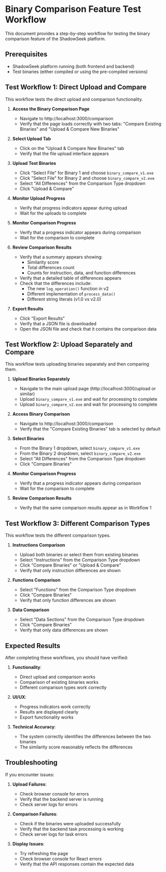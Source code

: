 # Binary Comparison Feature Test Workflow

This document provides a step-by-step workflow for testing the binary comparison feature of the ShadowSeek platform.

## Prerequisites

- ShadowSeek platform running (both frontend and backend)
- Test binaries (either compiled or using the pre-compiled versions)

## Test Workflow 1: Direct Upload and Compare

This workflow tests the direct upload and comparison functionality.

1. **Access the Binary Comparison Page**
   - Navigate to http://localhost:3000/comparison
   - Verify that the page loads correctly with two tabs: "Compare Existing Binaries" and "Upload & Compare New Binaries"

2. **Select Upload Tab**
   - Click on the "Upload & Compare New Binaries" tab
   - Verify that the file upload interface appears

3. **Upload Test Binaries**
   - Click "Select File" for Binary 1 and choose `binary_compare_v1.exe`
   - Click "Select File" for Binary 2 and choose `binary_compare_v2.exe`
   - Select "All Differences" from the Comparison Type dropdown
   - Click "Upload & Compare"

4. **Monitor Upload Progress**
   - Verify that progress indicators appear during upload
   - Wait for the uploads to complete

5. **Monitor Comparison Progress**
   - Verify that a progress indicator appears during comparison
   - Wait for the comparison to complete

6. **Review Comparison Results**
   - Verify that a summary appears showing:
     - Similarity score
     - Total differences count
     - Counts for instruction, data, and function differences
   - Verify that a detailed table of differences appears
   - Check that the differences include:
     - The new `log_operation()` function in v2
     - Different implementation of `process_data()`
     - Different string literals (v1.0 vs v2.0)

7. **Export Results**
   - Click "Export Results"
   - Verify that a JSON file is downloaded
   - Open the JSON file and check that it contains the comparison data

## Test Workflow 2: Upload Separately and Compare

This workflow tests uploading binaries separately and then comparing them.

1. **Upload Binaries Separately**
   - Navigate to the main upload page (http://localhost:3000/upload or similar)
   - Upload `binary_compare_v1.exe` and wait for processing to complete
   - Upload `binary_compare_v2.exe` and wait for processing to complete

2. **Access Binary Comparison**
   - Navigate to http://localhost:3000/comparison
   - Verify that the "Compare Existing Binaries" tab is selected by default

3. **Select Binaries**
   - From the Binary 1 dropdown, select `binary_compare_v1.exe`
   - From the Binary 2 dropdown, select `binary_compare_v2.exe`
   - Select "All Differences" from the Comparison Type dropdown
   - Click "Compare Binaries"

4. **Monitor Comparison Progress**
   - Verify that a progress indicator appears during comparison
   - Wait for the comparison to complete

5. **Review Comparison Results**
   - Verify that the same comparison results appear as in Workflow 1

## Test Workflow 3: Different Comparison Types

This workflow tests the different comparison types.

1. **Instructions Comparison**
   - Upload both binaries or select them from existing binaries
   - Select "Instructions" from the Comparison Type dropdown
   - Click "Compare Binaries" or "Upload & Compare"
   - Verify that only instruction differences are shown

2. **Functions Comparison**
   - Select "Functions" from the Comparison Type dropdown
   - Click "Compare Binaries"
   - Verify that only function differences are shown

3. **Data Comparison**
   - Select "Data Sections" from the Comparison Type dropdown
   - Click "Compare Binaries"
   - Verify that only data differences are shown

## Expected Results

After completing these workflows, you should have verified:

1. **Functionality**:
   - Direct upload and comparison works
   - Comparison of existing binaries works
   - Different comparison types work correctly

2. **UI/UX**:
   - Progress indicators work correctly
   - Results are displayed clearly
   - Export functionality works

3. **Technical Accuracy**:
   - The system correctly identifies the differences between the two binaries
   - The similarity score reasonably reflects the differences

## Troubleshooting

If you encounter issues:

1. **Upload Failures**:
   - Check browser console for errors
   - Verify that the backend server is running
   - Check server logs for errors

2. **Comparison Failures**:
   - Check if the binaries were uploaded successfully
   - Verify that the backend task processing is working
   - Check server logs for task errors

3. **Display Issues**:
   - Try refreshing the page
   - Check browser console for React errors
   - Verify that the API responses contain the expected data 